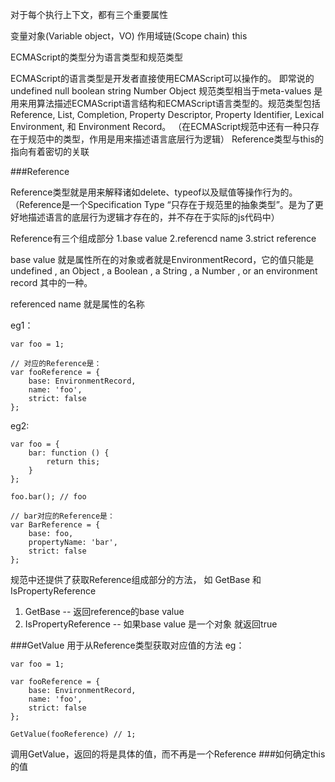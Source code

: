 对于每个执行上下文，都有三个重要属性

变量对象(Variable object，VO)
作用域链(Scope chain)
this

ECMAScript的类型分为语言类型和规范类型

ECMAScript的语言类型是开发者直接使用ECMAScript可以操作的。  即常说的 undefined null boolean string Number Object
规范类型相当于meta-values  是用来用算法描述ECMAScript语言结构和ECMAScript语言类型的。规范类型包括Reference, List, Completion, Property Descriptor, Property Identifier, Lexical Environment, 和 Environment Record。
（在ECMAScript规范中还有一种只存在于规范中的类型，作用是用来描述语言底层行为逻辑）
Reference类型与this的指向有着密切的关联

###Reference

Reference类型就是用来解释诸如delete、typeof以及赋值等操作行为的。
（Reference是一个Specification Type “只存在于规范里的抽象类型”。是为了更好地描述语言的底层行为逻辑才存在的，并不存在于实际的js代码中）

Reference有三个组成部分
1.base value
2.referencd name
3.strict reference

base value 就是属性所在的对象或者就是EnvironmentRecord，它的值只能是undefined , an Object , a Boolean , a String , a Number , or an environment record 其中的一种。

referenced name 就是属性的名称

eg1：

```
var foo = 1;

// 对应的Reference是：
var fooReference = {
    base: EnvironmentRecord,
    name: 'foo',
    strict: false
};
```

eg2:

```
var foo = {
    bar: function () {
        return this;
    }
};
 
foo.bar(); // foo

// bar对应的Reference是：
var BarReference = {
    base: foo,
    propertyName: 'bar',
    strict: false
};
```

规范中还提供了获取Reference组成部分的方法， 如  GetBase  和 IsPropertyReference

1. GetBase --  返回reference的base value
2. IsPropertyReference  --  如果base value 是一个对象  就返回true



###GetValue
用于从Reference类型获取对应值的方法
eg：
```
var foo = 1;

var fooReference = {
    base: EnvironmentRecord,
    name: 'foo',
    strict: false
};

GetValue(fooReference) // 1;
```
调用GetValue，返回的将是具体的值，而不再是一个Reference
###如何确定this的值



